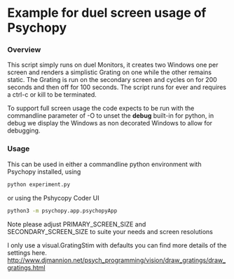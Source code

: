 # Example for duel screen usage of Psychopy

### Overview

This script simply runs on duel Monitors, it creates two Windows one per screen and renders a simplistic Grating on one while the other remains static. The Grating is run on the secondary screen and cycles on for 200 seconds and then off for 100 seconds. The script runs for ever and requires a ctrl-c or kill to be terminated. 

To support full screen usage the code expects to be run with the commandline parameter of -O to unset the __debug__ built-in for python, in debug we display the Windows as non decorated Windows to allow for debugging.

### Usage
This can be used in either a commandline python environment with Psychopy installed, using 
```bash 
python experiment.py 
``` 
or using the Pshycopy Coder UI 
```bash 
python3 -m psychopy.app.psychopyApp 
```

Note please adjust PRIMARY_SCREEN_SIZE and SECONDARY_SCREEN_SIZE to suite your needs and screen resolutions

I only use a visual.GratingStim with defaults you can find more details of the settings here. http://www.djmannion.net/psych_programming/vision/draw_gratings/draw_gratings.html


